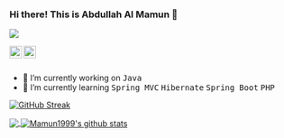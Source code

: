 ### Hi there! This is Abdullah Al Mamun 👋

![](https://komarev.com/ghpvc/?username=Mamun1999)

<a href="http://linkedin.com/in/abdullah-al-mamun-9741571a2">
  <img align="left" alt="Mamun
                         Linkdein" width="22px" src="https://cdn.jsdelivr.net/npm/simple-icons@v3/icons/linkedin.svg" />
</a>



<a href="https://github.com/Mamun1999">
  <img align="left" alt="Mamun Github" width="22px" src="https://cdn.jsdelivr.net/npm/simple-icons@v3/icons/github.svg" />
</a>


<br>
<br
<br>

- 🔭 I’m currently working on  <kbd>Java</kbd> 
- 🌱 I’m currently learning <kbd>Spring MVC</kbd> <kbd>Hibernate</kbd> <kbd>Spring Boot</kbd> <kbd>PHP</kbd>



[![GitHub Streak](http://github-readme-streak-stats.herokuapp.com?user=Mamun1999)](https://git.io/streak-stats)

<a href="https://github.com/Mamun1999">
  <img align="center" src="https://github-readme-stats.vercel.app/api/top-langs/?username=Mamun1999&theme=light&hide_langs_below=1" />
</a>
<a href="https://github.com/Mamun1999">
 <img align="center" src="https://github-readme-stats.vercel.app/api?username=Mamun1999&show_icons=true&theme=light&line_height=27" alt="Mamun1999's github stats"/>
</a>
